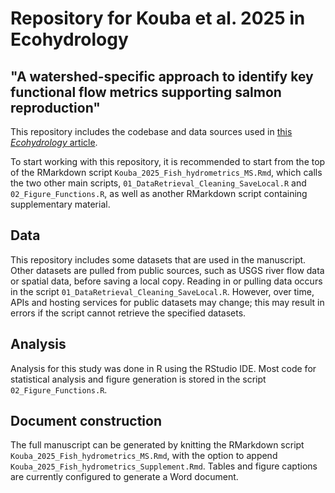 # Repository for Kouba et al. 2025 in Ecohydrology
## "A watershed-specific approach to identify key functional flow metrics supporting salmon reproduction"

This repository includes the codebase and data sources used in [this *Ecohydrology* article](https://onlinelibrary.wiley.com/doi/10.1002/eco.70098).

To start working with this repository, it is recommended to start from the top of the RMarkdown script `Kouba_2025_Fish_hydrometrics_MS.Rmd`, which calls the two other main scripts, `01_DataRetrieval_Cleaning_SaveLocal.R` and `02_Figure_Functions.R`, as well as another RMarkdown script containing supplementary material. 

## Data

This repository includes some datasets that are used in the manuscript. Other datasets are pulled from public sources, such as USGS river flow data or spatial data, before saving a local copy. Reading in or pulling data occurs in the script `01_DataRetrieval_Cleaning_SaveLocal.R`.  However, over time, APIs and hosting services for public datasets may change; this may result in errors if the script cannot retrieve the specified datasets.

## Analysis

Analysis for this study was done in R using the RStudio IDE. Most code for statistical analysis and figure generation is stored in the script `02_Figure_Functions.R`.

## Document construction

The full manuscript can be generated by knitting the RMarkdown script `Kouba_2025_Fish_hydrometrics_MS.Rmd`, with the option to append `Kouba_2025_Fish_hydrometrics_Supplement.Rmd`. Tables and figure captions are currently configured to generate a Word document.

